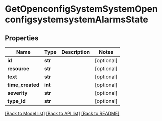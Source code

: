 # GetOpenconfigSystemSystemOpenconfigsystemsystemAlarmsState

## Properties
Name | Type | Description | Notes
------------ | ------------- | ------------- | -------------
**id** | **str** |  | [optional] 
**resource** | **str** |  | [optional] 
**text** | **str** |  | [optional] 
**time_created** | **int** |  | [optional] 
**severity** | **str** |  | [optional] 
**type_id** | **str** |  | [optional] 

[[Back to Model list]](../README.md#documentation-for-models) [[Back to API list]](../README.md#documentation-for-api-endpoints) [[Back to README]](../README.md)


